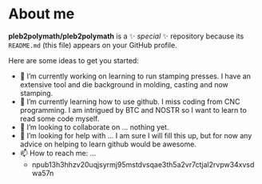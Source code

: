 # About me


**pleb2polymath/pleb2polymath** is a ✨ _special_ ✨ repository because its `README.md` (this file) appears on your GitHub profile.

Here are some ideas to get you started:

- 🔭 I’m currently working on learning to run stamping presses. I have an extensive tool and die background in molding, casting and now stamping. 
- 🌱 I’m currently learning how to use github. I miss coding from CNC programming. I am intrigued by BTC and NOSTR so I want to learn to read some code myself. 
- 👯 I’m looking to collaborate on ... nothing yet. 
- 🤔 I’m looking for help with ... I am sure I will fill this up, but for now any advice on helping to learn github would be awesome.
- 📫 How to reach me: ...
  - npub13h3hhzv20uqjsyrmj95mstdvsqae3th5a2vr7ctjal2rvpw34xvsdwa57n
